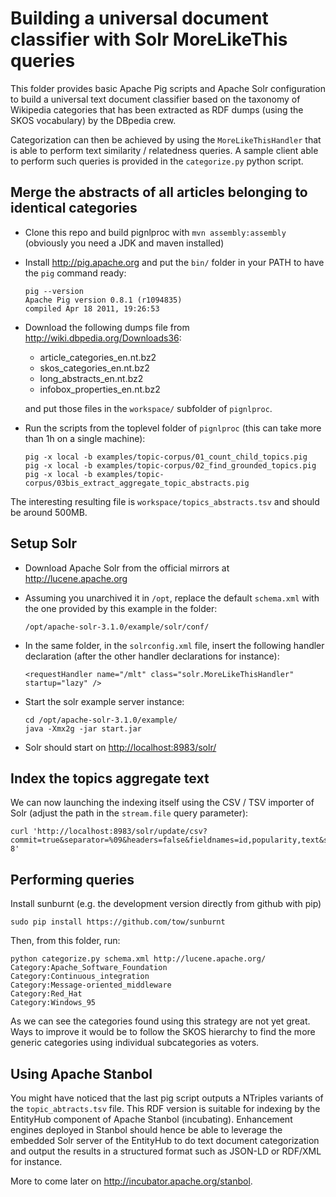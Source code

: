 # Building a universal document classifier with Solr MoreLikeThis queries

This folder provides basic Apache Pig scripts and Apache Solr configuration to
build a universal text document classifier based on the taxonomy of Wikipedia
categories that has been extracted as RDF dumps (using the SKOS vocabulary) by
the DBpedia crew.

Categorization can then be achieved by using the `MoreLikeThisHandler` that is
able to perform text similarity / relatedness queries. A sample client able to
perform such queries is provided in the `categorize.py` python script.


## Merge the abstracts of all articles belonging to identical categories

- Clone this repo and build pignlproc with `mvn assembly:assembly` (obviously
  you need a JDK and maven installed)

- Install <http://pig.apache.org> and put the `bin/` folder in your PATH to have
  the `pig` command ready:

      pig --version
      Apache Pig version 0.8.1 (r1094835)
      compiled Apr 18 2011, 19:26:53

- Download the following dumps file from <http://wiki.dbpedia.org/Downloads36>:

  - article_categories_en.nt.bz2
  - skos_categories_en.nt.bz2
  - long_abstracts_en.nt.bz2
  - infobox_properties_en.nt.bz2

  and put those files in the `workspace/` subfolder of `pignlproc`.

- Run the scripts from the toplevel folder of `pignlproc`
  (this can take more than 1h on a single machine):

      pig -x local -b examples/topic-corpus/01_count_child_topics.pig
      pig -x local -b examples/topic-corpus/02_find_grounded_topics.pig
      pig -x local -b examples/topic-corpus/03bis_extract_aggregate_topic_abstracts.pig

The interesting resulting file is `workspace/topics_abstracts.tsv` and should be
around 500MB.


## Setup Solr

- Download Apache Solr from the official mirrors at <http://lucene.apache.org>

- Assuming you unarchived it in `/opt`, replace the default `schema.xml` with
  the one provided by this example in the folder:

      /opt/apache-solr-3.1.0/example/solr/conf/

- In the same folder, in the `solrconfig.xml` file, insert the following
  handler declaration (after the other handler declarations for instance):

      <requestHandler name="/mlt" class="solr.MoreLikeThisHandler" startup="lazy" />

- Start the solr example server instance:

      cd /opt/apache-solr-3.1.0/example/
      java -Xmx2g -jar start.jar

- Solr should start on <http://localhost:8983/solr/>


## Index the topics aggregate text

We can now launching the indexing itself using the CSV / TSV importer of Solr
(adjust the path in the `stream.file` query parameter):

    curl 'http://localhost:8983/solr/update/csv?commit=true&separator=%09&headers=false&fieldnames=id,popularity,text&stream.file=/path/to/topics_abstracts.tsv&stream.contentType=text/plain;charset=utf-8'


## Performing queries

Install sunburnt (e.g. the development version directly from github with pip)

    sudo pip install https://github.com/tow/sunburnt

Then, from this folder, run:

    python categorize.py schema.xml http://lucene.apache.org/
    Category:Apache_Software_Foundation
    Category:Continuous_integration
    Category:Message-oriented_middleware
    Category:Red_Hat
    Category:Windows_95

As we can see the categories found using this strategy are not yet
great. Ways to improve it would be to follow the SKOS hierarchy to find
the more generic categories using individual subcategories as voters.


## Using Apache Stanbol

You might have noticed that the last pig script outputs a NTriples
variants of the `topic_abtracts.tsv` file. This RDF version is
suitable for indexing by the EntityHub component of Apache Stanbol
(incubating). Enhancement engines deployed in Stanbol should hence be
able to leverage the embedded Solr server of the EntityHub to do text
document categorization and output the results in a structured format
such as JSON-LD or RDF/XML for instance.

More to come later on <http://incubator.apache.org/stanbol>.
